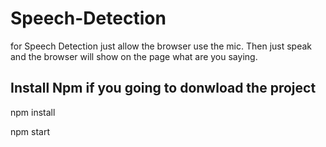 # Speech-Detection
for Speech Detection just allow the browser use the mic. Then just speak and the browser will show on the page what are you saying.

## Install Npm if you going to donwload the project

npm install

npm start 

